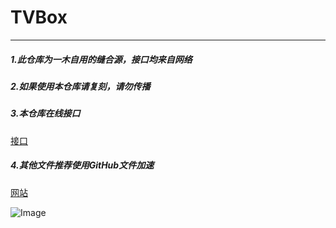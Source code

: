# TVBox

------

##### 1.此仓库为一木自用的缝合源，接口均来自网络

##### 2.如果使用本仓库请复刻，请勿传播

##### 3.本仓库在线接口
[接口](https://ghproxy.com/https://raw.githubusercontent.com/w1915591935/TVBOX-/main/TVBox/一木自用.json
)
##### 4.其他文件推荐使用GitHub文件加速
[网站](https://ghproxy.com/)

![Image](https://m.360buyimg.com/babel/jfs/t1/98218/22/27501/307340/6360ceffE429b70b9/5cbcfd59a336c3ca.jpg)

